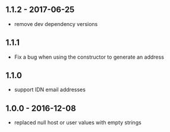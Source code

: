 
## 1.1.2 - 2017-06-25
  - remove dev dependency versions

## 1.1.1
  - Fix a bug when using the constructor to generate an address

## 1.1.0
  - support IDN email addresses

## 1.0.0 - 2016-12-08

  - replaced null host or user values with empty strings
